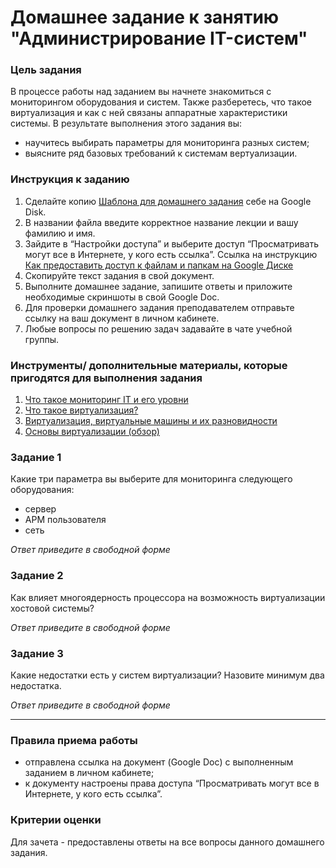# Домашнее задание к занятию "Администрирование IT-систем"


### Цель задания

В процессе работы над заданием вы начнете знакомиться с мониторингом оборудования и систем. Также разберетесь, что такое виртуализация и как с ней связаны аппаратные характеристики системы. 
В результате выполнения этого задания вы:
- научитесь выбирать параметры для мониторинга разных систем;
- выясните ряд базовых требований к системам вертуализации.

### Инструкция к заданию

1. Сделайте копию [Шаблона для домашнего задания](https://docs.google.com/document/d/1youKpKm_JrC0UzDyUslIZW2E2bIv5OVlm_TQDvH5Pvs/edit) себе на Google Disk.
2. В названии файла введите корректное название лекции и вашу фамилию и имя.
3. Зайдите в “Настройки доступа” и выберите доступ “Просматривать могут все в Интернете, у кого есть ссылка”. Ссылка на инструкцию [Как предоставить доступ к файлам и папкам на Google Диске](https://support.google.com/docs/answer/2494822?hl=ru&co=GENIE.Platform%3DDesktop)
4. Скопируйте текст задания в свой документ.
5. Выполните домашнее задание, запишите ответы и приложите необходимые скриншоты в свой Google Doc.
6. Для проверки домашнего задания преподавателем отправьте ссылку на ваш документ в личном кабинете.
7. Любые вопросы по решению задач задавайте в чате учебной группы.


### Инструменты/ дополнительные материалы, которые пригодятся для выполнения задания

1. [Что такое мониторинг IT и его уровни](https://www.xelent.ru/blog/chto-takoe-monitoring-it-i-ego-urovni/)
2. [Что такое виртуализация?](https://aws.amazon.com/ru/what-is/virtualization/)
3. [Виртуализация, виртуальные машины и их разновидности](https://firstvds.ru/technology/virtualizaciya-virtualnye-mashiny-i-ih-raznovidnosti)
4. [Основы виртуализации (обзор)](https://habr.com/ru/post/657677/)



### Задание 1

Какие три параметра вы выберите для мониторинга следующего оборудования:

- сервер
- АРМ пользователя
- сеть

*Ответ приведите в свободной форме*
 

### Задание 2

Как влияет многоядерность процессора на возможность виртуализации хостовой системы?

*Ответ приведите в свободной форме*


### Задание 3

Какие недостатки есть у систем виртуализации? Назовите минимум два недостатка.

*Ответ приведите в свободной форме*

---
### Правила приема работы

- отправлена ссылка на документ (Google Doc) с выполненным заданием в личном кабинете;
- к документу настроены права доступа “Просматривать могут все в Интернете, у кого есть ссылка”.

### Критерии оценки

Для зачета - предоставлены ответы на все вопросы данного домашнего задания.
